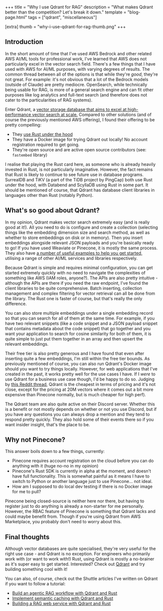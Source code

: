 +++
title = "Why I use Qdrant for RAG"
description = "What makes Qdrant better than the competition? Let's break it down."
template = "blog-page.html"
tags = ["qdrant", "miscellaneous"]

[extra]
thumb = "why-i-use-qdrant-for-rag-thumb.png"
+++

## Introduction

In the short amount of time that I've used AWS Bedrock and other related AWS AI/ML tools for professional work, I've learned that AWS does not particularly excel in the vector search field. There's a few things that I have used with AWS for AI/ML purposes, with varying degrees of results. The common thread between all of the options is that while they're *good*, they're not great. For example: it's not obvious that a lot of the Bedrock models (outside of Claude) are pretty mediocre. OpenSearch, while technically being usable for RAG, is more of a general search engine and can fit other purposes like log analytics and full-text search (and therefore does not cater to the particularities of RAG systems).

Enter Qdrant, a [vector storage database that aims to excel at high-performance vector search at scale.](https://qdrant.tech/) Compared to other solutions (and of course the previously mentioned AWS offering), I found their offering to be pretty compelling:
- They [use Rust under the hood](https://github.com/qdrant/qdrant)
- They have a Docker image for trying Qdrant out locally! No account registration required to get going.
- They're open source and are active open source contributors (see: `fastembed` library)

I realise that playing the Rust card here, as someone who is already heavily invested in Rust, is not particularly imaginative. However, the fact remains that Rust is likely to continue to see future use in database programs. SurrealDB and TiKV (a part of the TiDB project by PingCap) both use Rust under the hood, with Databend and ScyllaDB using Rust in some part. It should be mentioned of course, that Qdrant has database client libraries in languages other than Rust (notably Python).

## What's so good about Qdrant?

In my opinion, Qdrant makes vector search extremely easy (and is really good at it!). All you need to do is configure and create a collection (selecting things like the embedding dimension size and search method, as well as whether to store embeddings on disk or in memory). Then you insert embeddings alongside relevant JSON payloads and you're basically ready to go! If you have used Weaviate or Pinecone, it is mostly the same process. They also have [a number of useful examples to help you get started,](https://qdrant.tech/documentation/examples/) utilising a range of other AI/ML services and libraries respectively.

Because Qdrant is simple and requires minimal configuration, you can get started extremely quickly with no need to navigate the complexities of something like AWS (IAM roles, anyone?). The APIs are also pretty intuitive - although the APIs are there if you need the raw endpoint, I've found the client libraries to be quite comprehensive. Batch inserting, collection management and complex filtering for vector retrieval can all be done from the library. The Rust one is faster of course, but that's really the only difference.

You can also store multiple embeddings under a single embedding record so that you can search for all of them at the same time. For example, if you have two relevant snippets (like a code snippet and a JSON payload snippet that contains metadata about the code snippet) that go together and you want your application to search for cosine similarity for both of them, it is quite simple to just put them together in an array and then upsert the relevant embeddings.

Their free tier is also pretty generous and I have found that even after inserting quite a few embeddings, I'm still within the free tier bounds. As previously mentioned of course, you can also run Qdrant's Docker image should you want to try things locally. However, for web applications that I've created in the past, it works pretty well for the use cases I have. If I *were* to use Qdrant for a business use case though, I'd be happy to do so. Judging by [this Reddit thread](https://www.reddit.com/r/vectordatabase/comments/170j6zd/my_strategy_for_picking_a_vector_database_a/), Qdrant is the cheapest in terms of pricing and it's not close, except for the pricing at 20M vectors where it comes out a bit more expensive than Pinecone normally, but is much cheaper for high perf).

The Qdrant team are also quite active on their Discord server. Whether this is a benefit or not mostly depends on whether or not you use Discord, but if you have any questions you can always drop a mention and they tend to respond pretty quickly. They also hold some of their events there so if you want insider insight, that's the place to be.

## Why not Pinecone?

This answer boils down to a few things, currently:
- Pinecone requires account registration on the cloud before you can do anything with it (huge no-no in my opinion)
- Pinecone's Rust SDK is currently in alpha at the moment, and doesn't have full functionality. This is somewhat painful as it means I have to switch to Python or another language just to use Pinecone... not ideal.
- How am I supposed to do local dev testing if there is no Docker image for me to pull?

Pinecone being closed-source is neither here nor there, but having to register just to do anything is already a non-starter for me personally. However, the RBAC feature of Pinecone is something that Qdrant lacks and could maybe benefit from. Though if you're using Qdrant from AWS Marketplace, you probably don't need to worry about this.

## Final thoughts

Although vector databases are quite specialised, they're very useful for the right use case - and Qdrant is no exception. For engineers who primarily work with (or want to work with!) Rust, using Qdrant is mostly a no-brainer as it's super easy to get started. Interested? Check out [Qdrant](https://qdrant.tech/) and try building something cool with it!

You can also, of course, check out the Shuttle articles I've written on Qdrant if you want to follow a tutorial:
- [Build an agentic RAG workflow with Qdrant and Rust](https://www.shuttle.rs/blog/2024/05/23/building-agentic-rag-rust-qdrant)
- [Implement semantic caching with Qdrant and Rust](https://www.shuttle.rs/blog/2024/05/30/semantic-caching-qdrant-rust)
- [Building a RAG web service with Qdrant and Rust](https://www.shuttle.rs/blog/2024/02/28/rag-llm-rust)

